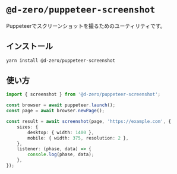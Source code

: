 # `@d-zero/puppeteer-screenshot`

Puppeteerでスクリーンショットを撮るためのユーティリティです。

## インストール

```sh
yarn install @d-zero/puppeteer-screenshot
```

## 使い方

```ts
import { screenshot } from '@d-zero/puppeteer-screenshot';

const browser = await puppeteer.launch();
const page = await browser.newPage();

const result = await screenshot(page, 'https://example.com', {
	sizes: {
		desktop: { width: 1400 },
		mobile: { width: 375, resolution: 2 },
	},
	listener: (phase, data) => {
		console.log(phase, data);
	},
});
```
